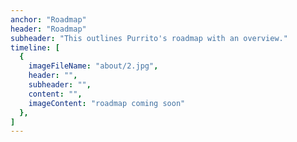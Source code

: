 ```yaml
---
anchor: "Roadmap"
header: "Roadmap"
subheader: "This outlines Purrito's roadmap with an overview."
timeline: [
  {
    imageFileName: "about/2.jpg",
    header: "",
    subheader: "",
    content: "",
    imageContent: "roadmap coming soon"
  },
]
---
```

